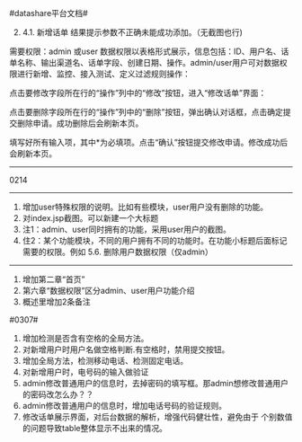 #datashare平台文档#


2. 4.1.	新增话单 结果提示参数不正确未能成功添加。（无截图也行)



需要权限：admin 或user
数据权限以表格形式展示，信息包括：ID、用户名、话单名称、输出渠道名、话单字段、创建日期、操作。admin/user用户可对数据权限进行新增、监控、接入测试、定义过滤规则操作：



点击要修改字段所在行的“操作”列中的“修改”按钮，进入“修改话单”界面：

点击要删除字段所在行的“操作”列中的“删除”按钮，弹出确认对话框，点击确定提交删除申请。成功删除后会刷新本页。


填写好所有输入项，其中*为必填项。点击“确认”按钮提交修改申请。修改成功后会刷新本页。


****
0214
****

1. 增加user特殊权限的说明。比如有些模块，user用户没有删除的功能。
2. 对index.jsp截图。可以新建一个大标题
3. 注1：admin、user同时拥有的功能，采用user用户的截图。
4. 住2：某个功能模块，不同的用户拥有不同的功能时。在功能小标题后面标记需要的权限。例如  5.6.	删除用户数据权限（仅admin）

****
1. 增加第二章“首页”
2. 第六章“数据权限”区分admin、user用户功能介绍
3. 概述里增加2条备注

#0307#

1. 增加检测是否含有空格的全局方法。
2. 对新增用户时用户名做空格判断.有空格时，禁用提交按钮。
3. 增加全局方法，检测移动电话、检测固定电话。
4. 对新增用户时，电号码的输入做验证
5. admin修改普通用户的信息时，去掉密码的填写框。那admin想修改普通用户的密码改怎么办？？
6. admin修改普通用户的信息时，增加电话号码的验证规则。
7. 修改话单展示界面，对后台数据的解析，增强代码健壮性，避免由于 个别数值的问题导致table整体显示不出来的情况。

